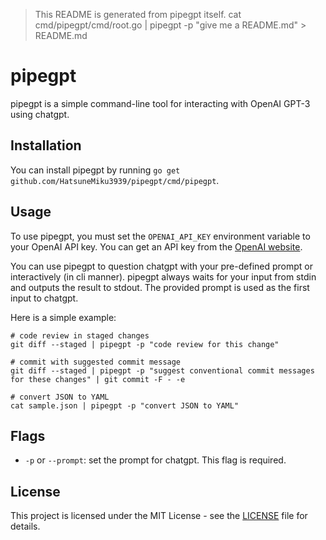 > This README is generated from pipegpt itself.
> cat cmd/pipegpt/cmd/root.go | pipegpt -p "give me a README.md" > README.md

# pipegpt

pipegpt is a simple command-line tool for interacting with OpenAI GPT-3 using chatgpt.

## Installation

You can install pipegpt by running `go get github.com/HatsuneMiku3939/pipegpt/cmd/pipegpt`.

## Usage

To use pipegpt, you must set the `OPENAI_API_KEY` environment variable to your OpenAI API key. You can get an API key from the [OpenAI website](https://beta.openai.com/docs/).

You can use pipegpt to question chatgpt with your pre-defined prompt or interactively (in cli manner). pipegpt always waits for your input from stdin and outputs the result to stdout. The provided prompt is used as the first input to chatgpt.

Here is a simple example:

```
# code review in staged changes
git diff --staged | pipegpt -p "code review for this change"

# commit with suggested commit message
git diff --staged | pipegpt -p "suggest conventional commit messages for these changes" | git commit -F - -e

# convert JSON to YAML
cat sample.json | pipegpt -p "convert JSON to YAML"
```

## Flags

- `-p` or `--prompt`: set the prompt for chatgpt. This flag is required.

## License

This project is licensed under the MIT License - see the [LICENSE](LICENSE) file for details.

